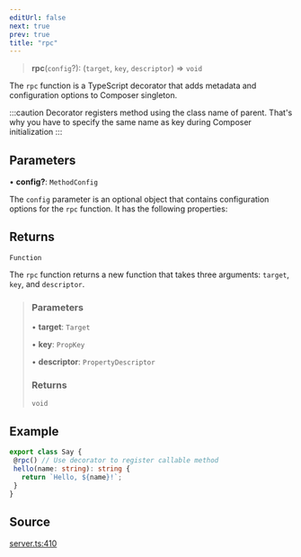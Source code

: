 ```yaml
---
editUrl: false
next: true
prev: true
title: "rpc"
---
```


> **rpc**(`config`?): (`target`, `key`, `descriptor`) => `void`

The `rpc` function is a TypeScript decorator that adds metadata and configuration options to Composer singleton.

:::caution
Decorator registers method using the class name of parent. That's why you have to specify the same name as key during Composer initialization
:::

## Parameters

• **config?**: `MethodConfig`

The `config` parameter is an optional object that contains
configuration options for the `rpc` function. It has the following properties:

## Returns

`Function`

The `rpc` function returns a new function that takes three arguments: `target`, `key`, and
`descriptor`.

> ### Parameters
>
> • **target**: `Target`
>
> • **key**: `PropKey`
>
> • **descriptor**: `PropertyDescriptor`
>
> ### Returns
>
> `void`
>

## Example

```ts
export class Say {
 @rpc() // Use decorator to register callable method
 hello(name: string): string {
   return `Hello, ${name}!`;
 }
}
```

## Source

[server.ts:410](https://github.com/dmdin/chord/blob/8cccc00/src/server.ts#L410)
